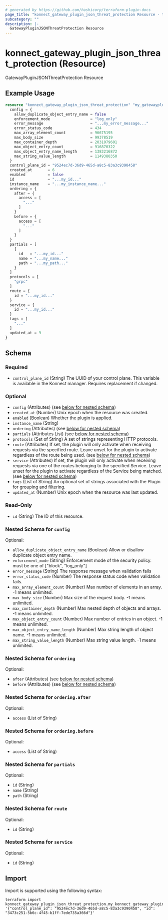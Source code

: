 ```yaml
---
# generated by https://github.com/hashicorp/terraform-plugin-docs
page_title: "konnect_gateway_plugin_json_threat_protection Resource - terraform-provider-konnect"
subcategory: ""
description: |-
  GatewayPluginJSONThreatProtection Resource
---
```


# konnect_gateway_plugin_json_threat_protection (Resource)

GatewayPluginJSONThreatProtection Resource

## Example Usage

```terraform
resource "konnect_gateway_plugin_json_threat_protection" "my_gatewaypluginjsonthreatprotection" {
  config = {
    allow_duplicate_object_entry_name = false
    enforcement_mode                  = "log_only"
    error_message                     = "...my_error_message..."
    error_status_code                 = 434
    max_array_element_count           = 96675195
    max_body_size                     = 99378519
    max_container_depth               = 2031079601
    max_object_entry_count            = 916870322
    max_object_entry_name_length      = 1383216872
    max_string_value_length           = 1149380350
  }
  control_plane_id = "9524ec7d-36d9-465d-a8c5-83a3c9390458"
  created_at       = 6
  enabled          = false
  id               = "...my_id..."
  instance_name    = "...my_instance_name..."
  ordering = {
    after = {
      access = [
        "..."
      ]
    }
    before = {
      access = [
        "..."
      ]
    }
  }
  partials = [
    {
      id   = "...my_id..."
      name = "...my_name..."
      path = "...my_path..."
    }
  ]
  protocols = [
    "grpc"
  ]
  route = {
    id = "...my_id..."
  }
  service = {
    id = "...my_id..."
  }
  tags = [
    "..."
  ]
  updated_at = 9
}
```

<!-- schema generated by tfplugindocs -->
## Schema

### Required

- `control_plane_id` (String) The UUID of your control plane. This variable is available in the Konnect manager. Requires replacement if changed.

### Optional

- `config` (Attributes) (see [below for nested schema](#nestedatt--config))
- `created_at` (Number) Unix epoch when the resource was created.
- `enabled` (Boolean) Whether the plugin is applied.
- `instance_name` (String)
- `ordering` (Attributes) (see [below for nested schema](#nestedatt--ordering))
- `partials` (Attributes List) (see [below for nested schema](#nestedatt--partials))
- `protocols` (Set of String) A set of strings representing HTTP protocols.
- `route` (Attributes) If set, the plugin will only activate when receiving requests via the specified route. Leave unset for the plugin to activate regardless of the route being used. (see [below for nested schema](#nestedatt--route))
- `service` (Attributes) If set, the plugin will only activate when receiving requests via one of the routes belonging to the specified Service. Leave unset for the plugin to activate regardless of the Service being matched. (see [below for nested schema](#nestedatt--service))
- `tags` (List of String) An optional set of strings associated with the Plugin for grouping and filtering.
- `updated_at` (Number) Unix epoch when the resource was last updated.

### Read-Only

- `id` (String) The ID of this resource.

<a id="nestedatt--config"></a>
### Nested Schema for `config`

Optional:

- `allow_duplicate_object_entry_name` (Boolean) Allow or disallow duplicate object entry name.
- `enforcement_mode` (String) Enforcement mode of the security policy. must be one of ["block", "log_only"]
- `error_message` (String) The response message when validation fails
- `error_status_code` (Number) The response status code when validation fails.
- `max_array_element_count` (Number) Max number of elements in an array. -1 means unlimited.
- `max_body_size` (Number) Max size of the request body. -1 means unlimited.
- `max_container_depth` (Number) Max nested depth of objects and arrays. -1 means unlimited.
- `max_object_entry_count` (Number) Max number of entries in an object. -1 means unlimited.
- `max_object_entry_name_length` (Number) Max string length of object name. -1 means unlimited.
- `max_string_value_length` (Number) Max string value length. -1 means unlimited.


<a id="nestedatt--ordering"></a>
### Nested Schema for `ordering`

Optional:

- `after` (Attributes) (see [below for nested schema](#nestedatt--ordering--after))
- `before` (Attributes) (see [below for nested schema](#nestedatt--ordering--before))

<a id="nestedatt--ordering--after"></a>
### Nested Schema for `ordering.after`

Optional:

- `access` (List of String)


<a id="nestedatt--ordering--before"></a>
### Nested Schema for `ordering.before`

Optional:

- `access` (List of String)



<a id="nestedatt--partials"></a>
### Nested Schema for `partials`

Optional:

- `id` (String)
- `name` (String)
- `path` (String)


<a id="nestedatt--route"></a>
### Nested Schema for `route`

Optional:

- `id` (String)


<a id="nestedatt--service"></a>
### Nested Schema for `service`

Optional:

- `id` (String)

## Import

Import is supported using the following syntax:

```shell
terraform import konnect_gateway_plugin_json_threat_protection.my_konnect_gateway_plugin_json_threat_protection '{"control_plane_id": "9524ec7d-36d9-465d-a8c5-83a3c9390458", "id": "3473c251-5b6c-4f45-b1ff-7ede735a366d"}'
```

